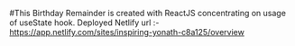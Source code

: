 #This Birthday Remainder is created with ReactJS concentrating on usage of useState hook.
Deployed Netlify url :- 
https://app.netlify.com/sites/inspiring-yonath-c8a125/overview
